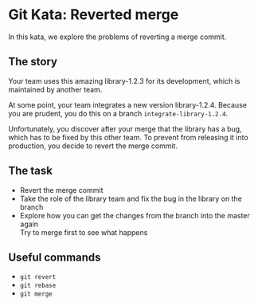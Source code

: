 # Git Kata: Reverted merge

In this kata, we explore the problems of reverting a merge commit.

## The story
Your team uses this amazing library-1.2.3 for its development, which is
maintained by another team.

At some point, your team integrates a new version library-1.2.4. Because you are
prudent, you do this on a branch `integrate-library-1.2.4`.

Unfortunately, you discover after your merge that the library has a bug, which
has to be fixed by this other team. To prevent from releasing it into production,
you decide to revert the merge commit.

## The task
* Revert the merge commit
* Take the role of the library team and fix the bug in the library on the branch
* Explore how you can get the changes from the branch into the master again  
  Try to merge first to see what happens

## Useful commands
* `git revert`
* `git rebase`
* `git merge`
